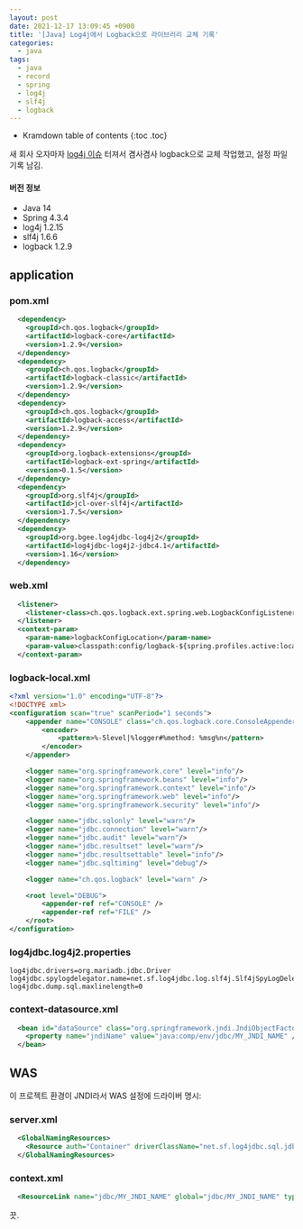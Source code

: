 ```yaml
---
layout: post
date: 2021-12-17 13:09:45 +0900
title: '[Java] Log4j에서 Logback으로 라이브러리 교체 기록'
categories:
  - java
tags:
  - java
  - record
  - spring
  - log4j
  - slf4j
  - logback
---
```


* Kramdown table of contents
{:toc .toc}

새 회사 오자마자 [log4j 이슈](https://github.com/advisories/GHSA-jfh8-c2jp-5v3q) 터져서 겸사겸사 logback으로 교체 작업했고, 설정 파일 기록 남김.

#### 버전 정보

- Java 14
- Spring 4.3.4
- log4j 1.2.15
- slf4j 1.6.6
- logback 1.2.9


## application

### pom.xml

```xml
  <dependency>
    <groupId>ch.qos.logback</groupId>
    <artifactId>logback-core</artifactId>
    <version>1.2.9</version>
  </dependency>
  <dependency>
    <groupId>ch.qos.logback</groupId>
    <artifactId>logback-classic</artifactId>
    <version>1.2.9</version>
  </dependency>
  <dependency>
    <groupId>ch.qos.logback</groupId>
    <artifactId>logback-access</artifactId>
    <version>1.2.9</version>
  </dependency>
  <dependency>
    <groupId>org.logback-extensions</groupId>
    <artifactId>logback-ext-spring</artifactId>
    <version>0.1.5</version>
  </dependency>
  <dependency>
    <groupId>org.slf4j</groupId>
    <artifactId>jcl-over-slf4j</artifactId>
    <version>1.7.5</version>
  </dependency>
  <dependency>
    <groupId>org.bgee.log4jdbc-log4j2</groupId>
    <artifactId>log4jdbc-log4j2-jdbc4.1</artifactId>
    <version>1.16</version>
  </dependency>
```

### web.xml

```xml
  <listener>
    <listener-class>ch.qos.logback.ext.spring.web.LogbackConfigListener</listener-class>
  </listener>
  <context-param>
    <param-name>logbackConfigLocation</param-name>
    <param-value>classpath:config/logback-${spring.profiles.active:local}.xml</param-value>
  </context-param>
```

### logback-local.xml

```xml
<?xml version="1.0" encoding="UTF-8"?>
<!DOCTYPE xml>
<configuration scan="true" scanPeriod="1 seconds">
    <appender name="CONSOLE" class="ch.qos.logback.core.ConsoleAppender">
        <encoder>
            <pattern>%-5level|%logger#%method: %msg%n</pattern>
        </encoder>
    </appender>

    <logger name="org.springframework.core" level="info"/>
    <logger name="org.springframework.beans" level="info"/>
    <logger name="org.springframework.context" level="info"/>
    <logger name="org.springframework.web" level="info"/>
    <logger name="org.springframework.security" level="info"/>

    <logger name="jdbc.sqlonly" level="warn"/>
    <logger name="jdbc.connection" level="warn"/>
    <logger name="jdbc.audit" level="warn"/>
    <logger name="jdbc.resultset" level="warn"/>
    <logger name="jdbc.resultsettable" level="info"/>
    <logger name="jdbc.sqltiming" level="debug"/>

    <logger name="ch.qos.logback" level="warn" />

    <root level="DEBUG">
        <appender-ref ref="CONSOLE" />
        <appender-ref ref="FILE" />
    </root>
</configuration>
```

### log4jdbc.log4j2.properties

```
log4jdbc.drivers=org.mariadb.jdbc.Driver
log4jdbc.spylogdelegator.name=net.sf.log4jdbc.log.slf4j.Slf4jSpyLogDelegator
log4jdbc.dump.sql.maxlinelength=0
```

### context-datasource.xml

```xml
  <bean id="dataSource" class="org.springframework.jndi.JndiObjectFactoryBean">
    <property name="jndiName" value="java:comp/env/jdbc/MY_JNDI_NAME" />
  </bean>
```


## WAS

이 프로젝트 환경이 JNDI라서 WAS 설정에 드라이버 명시:

### server.xml

```xml
  <GlobalNamingResources>
    <Resource auth="Container" driverClassName="net.sf.log4jdbc.sql.jdbcapi.DriverSpy" name="jdbc/MY_JNDI_NAME" password="PSWD" type="javax.sql.DataSource" url="jdbc:log4jdbc:mariadb://IP_ADDRESS_OR_DOMAIN:3306/DATABASE_NAME" username="USER_NAME"/>
  </GlobalNamingResources>
```

### context.xml

```xml
  <ResourceLink name="jdbc/MY_JNDI_NAME" global="jdbc/MY_JNDI_NAME" type="javax.sql.DataSource" />
```

끗.
